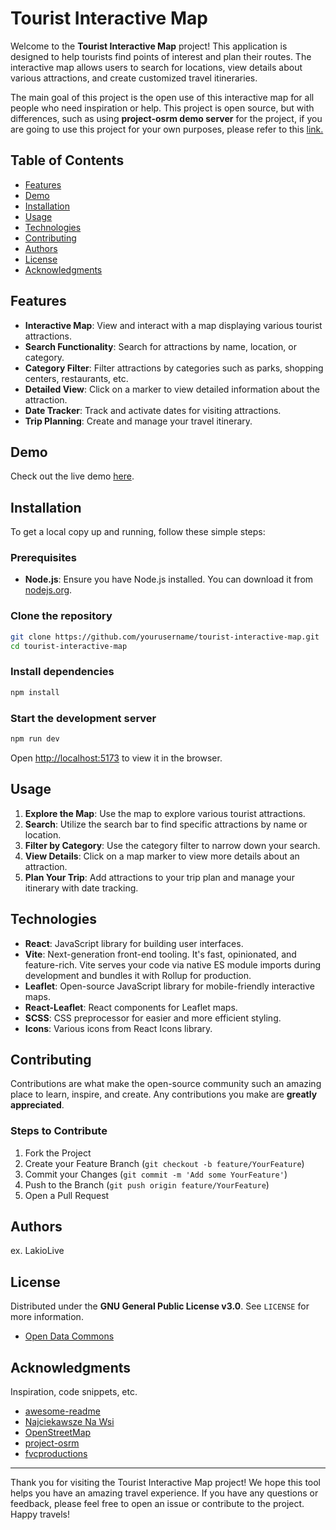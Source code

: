 
# Tourist Interactive Map

Welcome to the **Tourist Interactive Map** project! This application is designed to help tourists find points of interest and plan their routes. The interactive map allows users to search for locations, view details about various attractions, and create customized travel itineraries.

The main goal of this project is the open use of this interactive map for all people who need inspiration or help. This project is open source, but with differences, such as using **project-osrm demo server** for the project, if you are going to use this project for your own purposes, please refer to this [link.](https://github.com/Project-OSRM/osrm-backend/wiki/Api-usage-policy)

## Table of Contents

- [Features](#features)
- [Demo](#demo)
- [Installation](#installation)
- [Usage](#usage)
- [Technologies](#technologies)
- [Contributing](#contributing)
- [Authors](#authors)
- [License](#license)
- [Acknowledgments](#acknowledgments)

## Features

- **Interactive Map**: View and interact with a map displaying various tourist attractions.
- **Search Functionality**: Search for attractions by name, location, or category.
- **Category Filter**: Filter attractions by categories such as parks, shopping centers, restaurants, etc.
- **Detailed View**: Click on a marker to view detailed information about the attraction.
- **Date Tracker**: Track and activate dates for visiting attractions.
- **Trip Planning**: Create and manage your travel itinerary.

## Demo

Check out the live demo [here](https://interactive-map-trip.vercel.app/).

## Installation

To get a local copy up and running, follow these simple steps:

### Prerequisites

- **Node.js**: Ensure you have Node.js installed. You can download it from [nodejs.org](https://nodejs.org/).

### Clone the repository

```sh
git clone https://github.com/yourusername/tourist-interactive-map.git
cd tourist-interactive-map
```

### Install dependencies

```sh
npm install
```

### Start the development server

```sh
npm run dev
```

Open [http://localhost:5173](http://localhost:5173) to view it in the browser.

## Usage

1. **Explore the Map**: Use the map to explore various tourist attractions.
2. **Search**: Utilize the search bar to find specific attractions by name or location.
3. **Filter by Category**: Use the category filter to narrow down your search.
4. **View Details**: Click on a map marker to view more details about an attraction.
5. **Plan Your Trip**: Add attractions to your trip plan and manage your itinerary with date tracking.

## Technologies

- **React**: JavaScript library for building user interfaces.
- **Vite**: Next-generation front-end tooling. It's fast, opinionated, and feature-rich. Vite serves your code via native ES module imports during development and bundles it with Rollup for production.
- **Leaflet**: Open-source JavaScript library for mobile-friendly interactive maps.
- **React-Leaflet**: React components for Leaflet maps.
- **SCSS**: CSS preprocessor for easier and more efficient styling.
- **Icons**: Various icons from React Icons library.

## Contributing

Contributions are what make the open-source community such an amazing place to learn, inspire, and create. Any contributions you make are **greatly appreciated**.

### Steps to Contribute

1. Fork the Project
2. Create your Feature Branch (`git checkout -b feature/YourFeature`)
3. Commit your Changes (`git commit -m 'Add some YourFeature'`)
4. Push to the Branch (`git push origin feature/YourFeature`)
5. Open a Pull Request

## Authors

ex. LakioLive

## License

Distributed under the **GNU General Public License v3.0**. See `LICENSE` for more information.
* [Open Data Commons](https://opendatacommons.org/licenses/odbl/)


## Acknowledgments

Inspiration, code snippets, etc.
* [awesome-readme](https://github.com/matiassingers/awesome-readme)
* [Najciekawsze Na Wsi](https://mapa.najciekawszenawsi.pl/#/map/new_trip)
* [OpenStreetMap](https://www.openstreetmap.org/#map=7/51.968/18.660)
* [project-osrm](https://project-osrm.org/)
* [fvcproductions](https://gist.github.com/fvcproductions/1bfc2d4aecb01a834b46)
---

Thank you for visiting the Tourist Interactive Map project! We hope this tool helps you have an amazing travel experience. If you have any questions or feedback, please feel free to open an issue or contribute to the project. Happy travels!